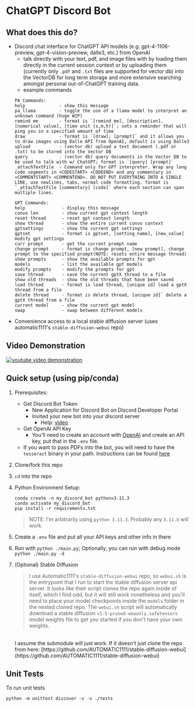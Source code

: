 # ChatGPT Discord Bot 

## What does this do?
- Discord chat interface for ChatGPT API models (e.g. gpt-4-1106-preview, gpt-4-vision-preview, dalle3, etc.) from OpenAI
  - talk directly with your text, pdf, and image files with by loading them directly in the current session context or by uploading them (currently only `.pdf` and `.txt` files are supported for vector db) into the VectorDB for long term storage and more extensive searching amongst personal out-of-ChatGPT training data.
  - example commands
  ```
  PA Commands:
  help             - show this message
  pa_llama         - toggle the use of a llama model to interpret an unknown command (huge WIP)
  remind me        - format is `[remind me], [description], [numerical value], [time unit (s,m,h)]`; sets a reminder that will ping you in a specified amount of time
  draw             - format is `[draw]; [prompt]` and it allows you to draw images using Dalle API from OpenAI, default is using Dalle3
  upload           - (vector db) upload a text document (.pdf or .txt) to be stored into the Vector DB
  query            - (vector db) query documents in the Vector DB to be used to talk with w/ ChatGPT; format is `[query] [prompt]`
  _attachTextFile  - Command only for GPT interpreter. Wrap any long code segments in <CODESTART> <CODEEND> and any commentary in <COMMENTSTART> <COMMENTEND>. DO NOT PUT EVERYTHING INTO A SINGLE LINE, use newlines, tabs, normal code formatting. format is `_attachTextFile [commentary] [code]` where each section can span multiple lines.

  GPT Commands:
  help              - display this message
  convo len         - show current gpt context length
  reset thread      - reset gpt context length
  show thread       - show the entire current convo context
  gptsettings       - show the current gpt settings
  gptset            - format is gptset, [setting_name], [new_value] modify gpt settings
  curr prompt       - get the current prompt name
  change prompt     - format is change prompt, [new prompt], change prompt to the specified prompt(NOTE: resets entire message thread)
  show prompts      - show the available prompts for gpt
  models            - list the available gpt models
  modify prompts    - modify the prompts for gpt
  save thread       - save the current gptX thread to a file
  show old threads  - show the old threads that have been saved
  load thread       - format is load thread, [unique id] load a gptX thread from a file
  delete thread     - format is delete thread, [unique id]` delete a gptX thread from a file
  current model     - show the current gpt model
  swap              - swap between different models
  ```
- Convenience access to a local stable diffusion server (uses automatic1111's `stable-diffusion-webui` repo)

## Video Demonstration
[![youtube video demonstration](https://img.youtube.com/vi/KFOIwvz3dY4/0.jpg)](https://www.youtube.com/watch?v=KFOIwvz3dY4)

## Quick setup (using pip/conda)
1. Prerequisites:
    - Get Discord Bot Token
      - New Application for Discord Bot on Discord Developer Portal
      - Invited your new bot into your discord server
        - Help: [video](https://www.youtube.com/watch?v=hoDLj0IzZMU) 
    - Get OpenAI API Key
      - You'll need to create an account with [OpenAI](https://openai.com/) and create an API key, put that in the `.env` file.
    - If you want to pass PDFs into the bot, you will need to have the `tesseract` binary
    in your path. Instructions can be found [here](https://pypi.org/project/pytesseract/)

2. Clone/fork this repo
3. `cd` into the repo
4. Python Environment Setup:
    ```
    conda create -n my_discord_bot python=3.11.3
    conda activate my_discord_bot
    pip install -r requirements.txt
    ```
    > NOTE: I'm arbitrarily using `python 3.11.3`. Probably any `3.11.X` will work. 
5. Create a `.env` file and put all your API keys and other info in there
6. Run with `python ./main.py`; Optionally, you can run with debug mode `python ./main.py -d`
7. (Optional) Stable Diffusion
    > I use Automatic1111's `stable-diffusion-webui` repo, so `webui.sh` is the entrypoint that I run to start the stable diffusion server api server. It looks like their script clones the repo again inside of itself, which I find odd, but it will still work nonetheless and you'll need to place your model checkpoints inside the `models` folder in the nested cloned repo. The `webui.sh` script will automatically download a stable diffusion `v1.5-pruned-emaonly.safetensors` model weights file to get you started if you don't have your own weights.
    <br>
    I assume the submodule will just work. If it doesn't just clone the repo from here: [https://github.com/AUTOMATIC1111/stable-diffusion-webui](https://github.com/AUTOMATIC1111/stable-diffusion-webui)

## Unit Tests

To run unit tests
```
python -m unittest discover -v -s ./tests
```